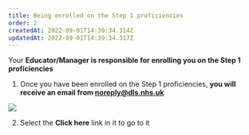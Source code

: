 ```yaml
---
title: Being enrolled on the Step 1 proficiencies
order: 2
createdAt: 2022-09-01T14:39:34.314Z
updatedAt: 2022-09-01T14:39:34.317Z
---
```

Your **Educator/Manager is responsible for enrolling you on the Step 1 proficiencies​**

1. Once you have been enrolled on the Step 1 proficiencies, **you will receive an email from noreply@dls.nhs.uk​**

![](/img/enrolling_9_n.png)

2. Select the **Click here** link in it to go to it